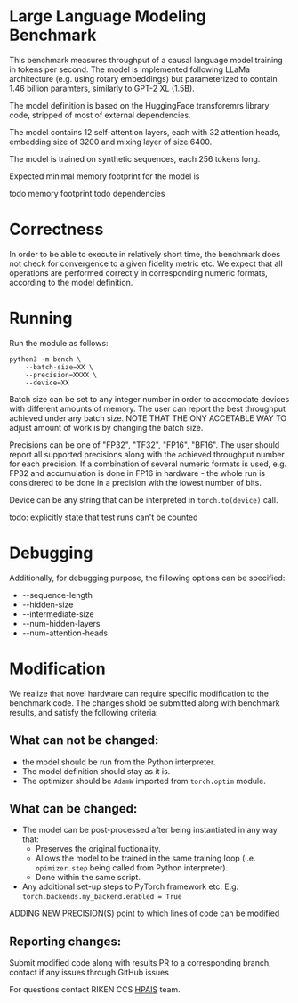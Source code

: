 # Large Language Modeling Benchmark

This benchmark measures throughput of a causal language model training in tokens per second.
The model is implemented following LLaMa architecture (e.g. using rotary embeddings) but parameterized to contain 1.46 billion paramters, similarly to GPT-2 XL (1.5B).

The model definition is based on the HuggingFace transforemrs library code, stripped of most of external dependencies.

The model contains 12 self-attention layers, 
each with 32 attention heads, embedding size of 3200 and mixing layer of size 6400.

The model is trained on synthetic sequences, each 256 tokens long.

Expected minimal memory footprint for the model is 


todo memory footprint
todo dependencies

# Correctness

In order to be able to execute in relatively short time, the benchmark does not check for convergence to a given fidelity metric etc. 
We expect that all operations are performed correctly in corresponding numeric formats, according to the model definition.

# Running

Run the module as follows:

```
python3 -m bench \
    --batch-size=XX \
    --precision=XXXX \
    --device=XX
```    

Batch size can be set to any integer number in order to accomodate devices with different amounts of memory. The user can report the best throughput achieved under any batch size. 
NOTE THAT THE ONY ACCETABLE WAY TO adjust amount of work is by changing the batch size.

Precisions can be one of "FP32", "TF32", "FP16", "BF16".
The user should report all supported precisions along with the achieved throughput number for each precision. 
If a combination of several numeric formats is used, e.g. FP32 and accumulation is done in FP16 in hardware - the whole run is considrered to be done in a precision with the lowest number of bits.  

Device can be any string that can be interpreted in `torch.to(device)` call.


todo: explicitly state that test runs can't be counted

# Debugging

Additionally, for debugging purpose, the fillowing options can be specified:

- --sequence-length
- --hidden-size
- --intermediate-size
- --num-hidden-layers
- --num-attention-heads

# Modification

We realize that novel hardware can require specific modification to the benchmark code. The changes shold be submitted along with benchmark results, and satisfy the following criteria:

## What can not be changed:

 - the model should be run from the Python interpreter.
 - The model definition should stay as it is.
 - The optimizer should be `AdamW` imported from `torch.optim` module.

## What can be changed:

- The model can be post-processed after being instantiated in any way that: 
    - Preserves the original fuctionality.
    - Allows the model to be trained in the same training loop (i.e. `opimizer.step` being called from Python interpreter).
    - Done within the same script.
- Any additional set-up steps to PyTorch framework etc. E.g. `torch.backends.my_backend.enabled = True`

ADDING NEW PRECISION(S)
point to which lines of code can be modified

## Reporting changes:

Submit modified code along with results
PR to a corresponding branch,
contact if any issues through GitHub issues

For questions contact RIKEN CCS <a href="https://www.r-ccs.riken.jp/en/research/labs/hpaisrt/">HPAIS</a> team.
